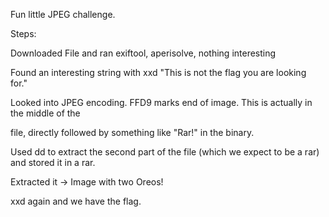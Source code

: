 Fun little JPEG challenge.

Steps:

Downloaded File and ran exiftool, aperisolve, nothing interesting

Found an interesting string with xxd "This is not the flag you are looking for."

Looked into JPEG encoding. FFD9 marks end of image. This is actually in the middle of the

file, directly followed by something like "Rar!" in the binary.


Used dd to extract the second part of the file (which we expect to be a rar) and stored it in a rar.

Extracted it -> Image with two Oreos!



xxd again and we have the flag.

